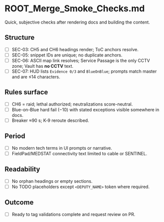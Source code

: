 # ROOT_Merge_Smoke_Checks.md
Quick, subjective checks after rendering docs and building the content.

## Structure
- [ ] SEC-03: CH5 and CH6 headings render; ToC anchors resolve.
- [ ] SEC-05: snippet IDs are unique; no duplicate anchors.
- [ ] SEC-06: ASCII map link resolves; Service Passage is the only CCTV zone; Vault has **no CCTV** text.
- [ ] SEC-07: HUD lists `Evidence 0/3` and `BlueOnBlue`; prompts match master and are ≤14 characters.

## Rules surface
- [ ] CH6 = raid; lethal authorized; neutralizations score-neutral.
- [ ] Blue-on-Blue hard fail (−10) with stated exceptions visible somewhere in docs.
- [ ] Breaker ≈90 s; K‑9 reroute described.

## Period
- [ ] No modern tech terms in UI prompts or narrative.
- [ ] FieldPad/MEDSTAT connectivity text limited to cable or SENTINEL.

## Readability
- [ ] No orphan headings or empty sections.
- [ ] No TODO placeholders except `<DEPUTY_NAME>` token where required.

## Outcome
- [ ] Ready to tag validations complete and request review on PR.

